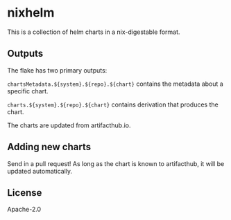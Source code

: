 # nixhelm

This is a collection of helm charts in a nix-digestable format.

## Outputs

The flake has two primary outputs:

`chartsMetadata.${system}.${repo}.${chart}` contains the metadata about a specific chart.

`charts.${system}.${repo}.${chart}` contains derivation that produces the chart.

The charts are updated from artifacthub.io.

## Adding new charts

Send in a pull request! As long as the chart is known to artifacthub, it will be
updated automatically.

## License

Apache-2.0
